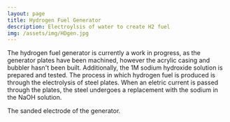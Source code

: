 ```yaml
---
layout: page
title: Hydrogen Fuel Generator
description: Electroylsis of water to create H2 fuel
img: /assets/img/HDgen.jpg
---
```


The hydrogen fuel generator is currently a work in progress, as the generator plates have been machined, however the acrylic casing and bubbler hasn't been built. Additionally, the 1M sodium hydroxide solution is prepared and tested. The process in which hydrogen fuel is produced is through the electrolysis of steel plates. When an eletric current is passed through the plates, the steel undergoes a replacement with the sodium in the NaOH solution.


<div class="img_row">
    <img class="col three" src="{{ site.baseurl }}/assets/img/HDgen.jpg" alt="" title="example image"/>
</div>
<div class="col three caption">
    The sanded electrode of the generator.
</div>
